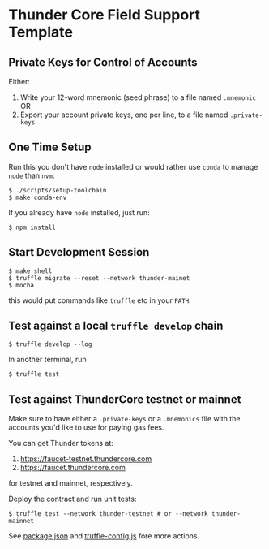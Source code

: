 # Thunder Core Field Support Template

## Private Keys for Control of Accounts
Either:
1. Write your 12-word mnemonic (seed phrase) to a file named `.mnemonic` OR
2. Export your account private keys, one per line, to a file named `.private-keys`

## One Time Setup
Run this you don't have `node` installed or would rather use `conda` to manage `node` than `nvm`:
```
$ ./scripts/setup-toolchain
$ make conda-env
```

If you already have `node` installed, just run:
```
$ npm install
```

## Start Development Session
```
$ make shell
$ truffle migrate --reset --network thunder-mainet
$ mocha
```

this would put commands like `truffle` etc in your `PATH`.

## Test against a local `truffle develop` chain
```
$ truffle develop --log
```

In another terminal, run
```
$ truffle test
```

## Test against ThunderCore testnet or mainnet
Make sure to have either a `.private-keys` or a `.mnemonics` file with the
accounts you'd like to use for paying gas fees.

You can get Thunder tokens at:
1. https://faucet-testnet.thundercore.com
2. https://faucet.thundercore.com

for testnet and mainnet, respectively.

Deploy the contract and run unit tests:
```
$ truffle test --network thunder-testnet # or --network thunder-mainnet
```

See [package.json](package.json) and [truffle-config.js](truffle-config.js) fore more actions.
